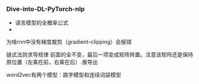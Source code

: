 ### Dive-into-DL-PyTorch-nlp



- 语言模型的全概率公式
- 

为啥rnn中没有梯度裁剪（gradient-clipping）会报错

链式法则求导规律 前面的全不变，最后一项变成矩阵转置。注意该矩阵还是保持原位置（左乘在前，右乘在后）.推导出

word2vec有两个模型：跳字模型和连续词袋模型



